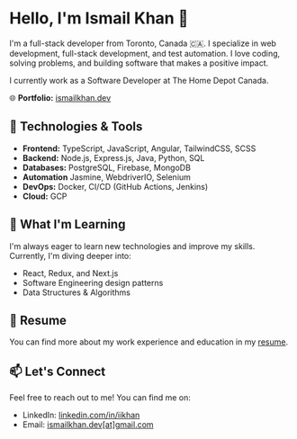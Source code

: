 # Hello, I'm Ismail Khan 👋

I'm a full-stack developer from Toronto, Canada 🇨🇦. I specialize in web development, full-stack development, and test automation. I love coding, solving problems, and building software that makes a positive impact.

I currently work as a Software Developer at The Home Depot Canada.

🌐 **Portfolio:** [ismailkhan.dev](https://ismailkhan.dev)

## 🔧 Technologies & Tools

- **Frontend:** TypeScript, JavaScript, Angular, TailwindCSS, SCSS
- **Backend:** Node.js, Express.js, Java, Python, SQL
- **Databases:** PostgreSQL, Firebase, MongoDB
- **Automation** Jasmine, WebdriverIO, Selenium
- **DevOps:** Docker, CI/CD (GitHub Actions, Jenkins)
- **Cloud:** GCP

## 🌱 What I'm Learning

I'm always eager to learn new technologies and improve my skills. Currently, I'm diving deeper into:

- React, Redux, and Next.js
- Software Engineering design patterns
- Data Structures & Algorithms

## 📄 Resume

You can find more about my work experience and education in my [resume](https://ismailkhan-dev.github.io/cv).

## 📫 Let's Connect

Feel free to reach out to me! You can find me on:

- LinkedIn: [linkedin.com/in/iikhan](https://www.linkedin.com/in/iikhan)
- Email: [ismailkhan.dev[at]gmail.com](mailto:ismailkhan.dev@gmail.com)

